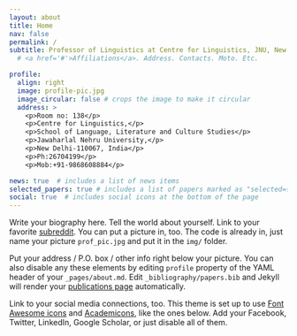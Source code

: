 ```yaml
---
layout: about
title: Home
nav: false
permalink: /
subtitle: Professor of Linguistics at Centre for Linguistics, JNU, New Delhi
  # <a href='#'>Affiliations</a>. Address. Contacts. Moto. Etc.

profile:
  align: right
  image: profile-pic.jpg
  image_circular: false # crops the image to make it circular
  address: >
    <p>Room no: 138</p>
    <p>Centre for Linguistics,</p>
    <p>School of Language, Literature and Culture Studies</p>
    <p>Jawaharlal Nehru University,</p>
    <p>New Delhi-110067, India</p>
    <p>Ph:26704199</p>
    <p>Mob:+91-9868608884</p>

news: true  # includes a list of news items
selected_papers: true # includes a list of papers marked as "selected={true}"
social: true  # includes social icons at the bottom of the page
---
```


Write your biography here. Tell the world about yourself. Link to your favorite [subreddit](http://reddit.com). You can put a picture in, too. The code is already in, just name your picture `prof_pic.jpg` and put it in the `img/` folder.

Put your address / P.O. box / other info right below your picture. You can also disable any these elements by editing `profile` property of the YAML header of your `_pages/about.md`. Edit `_bibliography/papers.bib` and Jekyll will render your [publications page](/al-folio/publications/) automatically.

Link to your social media connections, too. This theme is set up to use [Font Awesome icons](http://fortawesome.github.io/Font-Awesome/) and [Academicons](https://jpswalsh.github.io/academicons/), like the ones below. Add your Facebook, Twitter, LinkedIn, Google Scholar, or just disable all of them.
